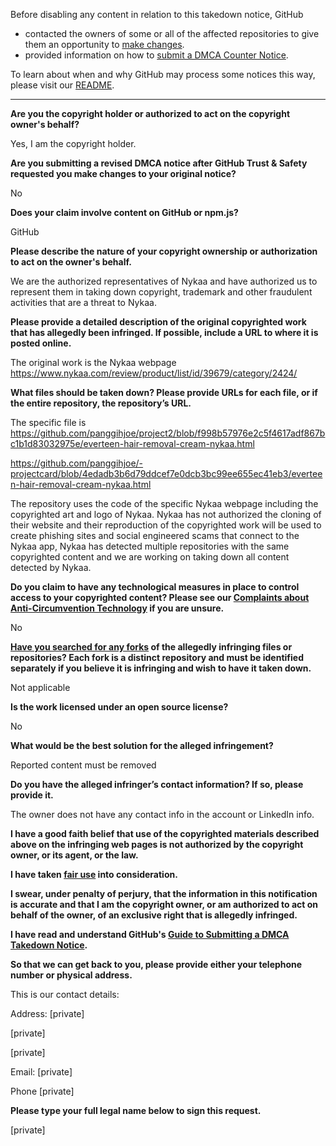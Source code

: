 Before disabling any content in relation to this takedown notice, GitHub
- contacted the owners of some or all of the affected repositories to give them an opportunity to [make changes](https://docs.github.com/en/github/site-policy/dmca-takedown-policy#a-how-does-this-actually-work).
- provided information on how to [submit a DMCA Counter Notice](https://docs.github.com/en/articles/guide-to-submitting-a-dmca-counter-notice).

To learn about when and why GitHub may process some notices this way, please visit our [README](https://github.com/github/dmca/blob/master/README.md#anatomy-of-a-takedown-notice).

---

**Are you the copyright holder or authorized to act on the copyright owner's behalf?**

Yes, I am the copyright holder.

**Are you submitting a revised DMCA notice after GitHub Trust & Safety requested you make changes to your original notice?**

No

**Does your claim involve content on GitHub or npm.js?**

GitHub

**Please describe the nature of your copyright ownership or authorization to act on the owner's behalf.**

We are the authorized representatives of Nykaa and have authorized us to represent them in taking down copyright, trademark and other fraudulent activities that are a threat to Nykaa.

**Please provide a detailed description of the original copyrighted work that has allegedly been infringed. If possible, include a URL to where it is posted online.**

The original work is the Nykaa webpage https://www.nykaa.com/review/product/list/id/39679/category/2424/

**What files should be taken down? Please provide URLs for each file, or if the entire repository, the repository’s URL.**

The specific file is https://github.com/panggihjoe/project2/blob/f998b57976e2c5f4617adf867bc1b1d83032975e/everteen-hair-removal-cream-nykaa.html

https://github.com/panggihjoe/-projectcard/blob/4edadb3b6d79ddcef7e0dcb3bc99ee655ec41eb3/everteen-hair-removal-cream-nykaa.html

The repository uses the code of the specific Nykaa webpage including the copyrighted art and logo of Nykaa. Nykaa has not authorized the cloning of their website and their reproduction of the copyrighted work will be used to create phishing sites and social engineered scams that connect to the Nykaa app, Nykaa has detected multiple repositories with the same copyrighted content and we are working on taking down all content detected by Nykaa.

**Do you claim to have any technological measures in place to control access to your copyrighted content? Please see our <a href="https://docs.github.com/articles/guide-to-submitting-a-dmca-takedown-notice#complaints-about-anti-circumvention-technology">Complaints about Anti-Circumvention Technology</a> if you are unsure.**

No

**<a href="https://docs.github.com/articles/dmca-takedown-policy#b-what-about-forks-or-whats-a-fork">Have you searched for any forks</a> of the allegedly infringing files or repositories? Each fork is a distinct repository and must be identified separately if you believe it is infringing and wish to have it taken down.**

Not applicable

**Is the work licensed under an open source license?**

No

**What would be the best solution for the alleged infringement?**

Reported content must be removed

**Do you have the alleged infringer’s contact information? If so, please provide it.**

The owner does not have any contact info in the account or LinkedIn info.

**I have a good faith belief that use of the copyrighted materials described above on the infringing web pages is not authorized by the copyright owner, or its agent, or the law.**

**I have taken <a href="https://www.lumendatabase.org/topics/22">fair use</a> into consideration.**

**I swear, under penalty of perjury, that the information in this notification is accurate and that I am the copyright owner, or am authorized to act on behalf of the owner, of an exclusive right that is allegedly infringed.**

**I have read and understand GitHub's <a href="https://docs.github.com/articles/guide-to-submitting-a-dmca-takedown-notice/">Guide to Submitting a DMCA Takedown Notice</a>.**

**So that we can get back to you, please provide either your telephone number or physical address.**

This is our contact details:

Address: [private]

[private]

[private]

Email: [private]

Phone [private]

**Please type your full legal name below to sign this request.**

[private]
